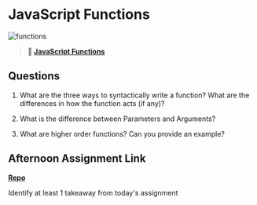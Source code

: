 # JavaScript Functions

![functions](https://bcw.blob.core.windows.net/public/img/function-anatomy.jpg)

> **📖 [JavaScript Functions](https://codeworksacademy.com/fs-student-guide/resources/wk2/02-Functions)**

## Questions

1. What are the three ways to syntactically write a function? What are the differences in how the function acts (if any)?

2. What is the difference between Parameters and Arguments?

3. What are higher order functions? Can you provide an example?

## Afternoon Assignment Link

**[Repo](https://github.com/ChristineKlosterman/<ASSIGNMENT_REPO>)**

Identify at least 1 takeaway from today's assignment
